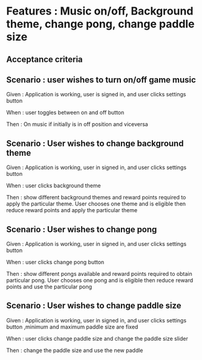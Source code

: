 
# Features : Music on/off, Background theme, change pong, change paddle size

## Acceptance criteria

## Scenario : user wishes to turn on/off game music

Given : Application is working, user is signed in, and user clicks settings button

When : user toggles between on and off button

Then : On music if initially is in off position and viceversa

## Scenario : User wishes to change background theme

Given : Application is working, user in signed in, and user clicks settings button

When :  user clicks background theme

Then : show different background themes and reward points required to apply
the particular theme. User chooses one theme and is eligible then reduce
reward points and apply the particular theme

## Scenario : User wishes to change pong

Given : Application is working, user in signed in, and user clicks settings button

When :  user clicks change pong button

Then : show different pongs available and reward points required to obtain
particular pong. User chooses one pong and is eligible then reduce reward
points and use the particular pong

## Scenario : User wishes to change paddle size

Given : Application is working, user in signed in, and user clicks settings button
,minimum and maximum paddle size are fixed

When : user clicks change paddle size and change the paddle size slider

Then : change the paddle size and use the new paddle
